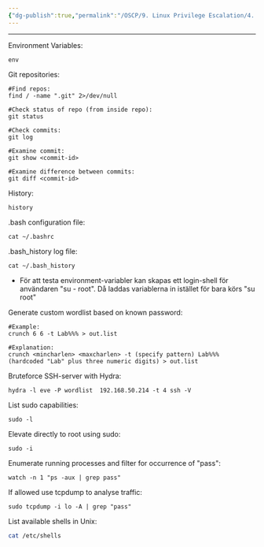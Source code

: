 ```yaml
---
{"dg-publish":true,"permalink":"/OSCP/9. Linux Privilege Escalation/4. Exposed Information/"}
---
```


-------
Environment Variables:
```
env
```

Git repositories:
```
#Find repos:
find / -name ".git" 2>/dev/null

#Check status of repo (from inside repo):
git status

#Check commits:
git log

#Examine commit:
git show <commit-id>

#Examine difference between commits:
git diff <commit-id>
```

History:
```
history
```

.bash configuration file:
```
cat ~/.bashrc
```

.bash_history log file:
```
cat ~/.bash_history
```
- För att testa environment-variabler kan skapas ett login-shell för användaren "su - root". Då laddas variablerna in istället för bara körs "su root"

Generate custom wordlist based on known password:
```
#Example:
crunch 6 6 -t Lab%%% > out.list

#Explanation:
crunch <mincharlen> <maxcharlen> -t (specify pattern) Lab%%% (hardcoded "Lab" plus three numeric digits) > out.list
```

Bruteforce SSH-server with Hydra:
```
hydra -l eve -P wordlist  192.168.50.214 -t 4 ssh -V
```

List sudo capabilities:
```
sudo -l
```

Elevate directly to root using sudo:
```
sudo -i
```

Enumerate running processes and filter for occurrence of "pass":
```
watch -n 1 "ps -aux | grep pass"
```

If allowed use tcpdump to analyse traffic:
```
sudo tcpdump -i lo -A | grep "pass"
```

List available shells in Unix:
```bash
cat /etc/shells
```

